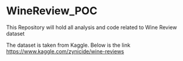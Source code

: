 # WineReview_POC
This Repository will hold all analysis and code related to Wine Review dataset

The dataset is taken from Kaggle. Below is the link
https://www.kaggle.com/zynicide/wine-reviews
